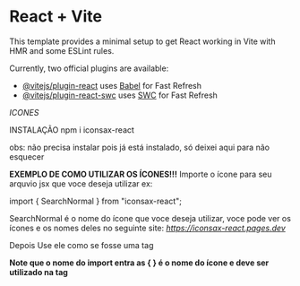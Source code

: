 # React + Vite

This template provides a minimal setup to get React working in Vite with HMR and some ESLint rules.

Currently, two official plugins are available:

- [@vitejs/plugin-react](https://github.com/vitejs/vite-plugin-react/blob/main/packages/plugin-react/README.md) uses [Babel](https://babeljs.io/) for Fast Refresh
- [@vitejs/plugin-react-swc](https://github.com/vitejs/vite-plugin-react-swc) uses [SWC](https://swc.rs/) for Fast Refresh





*ICONES*

INSTALAÇÃO
npm i iconsax-react

obs: não precisa instalar pois já está instalado, só deixei aqui para não esquecer


**EXEMPLO DE COMO UTILIZAR OS ÍCONES!!!**
Importe o ícone para seu arquvio jsx que voce deseja utilizar
ex:

import { SearchNormal } from "iconsax-react";

SearchNormal é o nome do ícone que voce deseja utilizar, voce pode ver os ícones e os nomes deles no seguinte site: *https://iconsax-react.pages.dev*

Depois Use ele como se fosse uma tag

**Note que o nome do import entra as { } é o nome do ícone e deve ser utilizado na tag** 

<SearchNormal color="#eee" variant="Linear" size={32}/>

